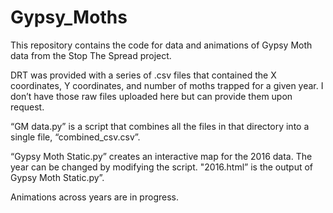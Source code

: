 # Gypsy_Moths
This repository contains the code for data and animations of Gypsy Moth data from the Stop The Spread project. 

DRT was provided with a series of .csv files that contained the X coordinates, Y coordinates, and number of moths trapped for a given year. I don’t have those raw files uploaded here but can provide them upon request.

“GM data.py” is a script that combines all the files in that directory into a single file, “combined_csv.csv”.

“Gypsy Moth Static.py” creates an interactive map for the 2016 data. The year can be changed by modifying the script. "2016.html” is the output of Gypsy Moth Static.py”. 

Animations across years are in progress.
